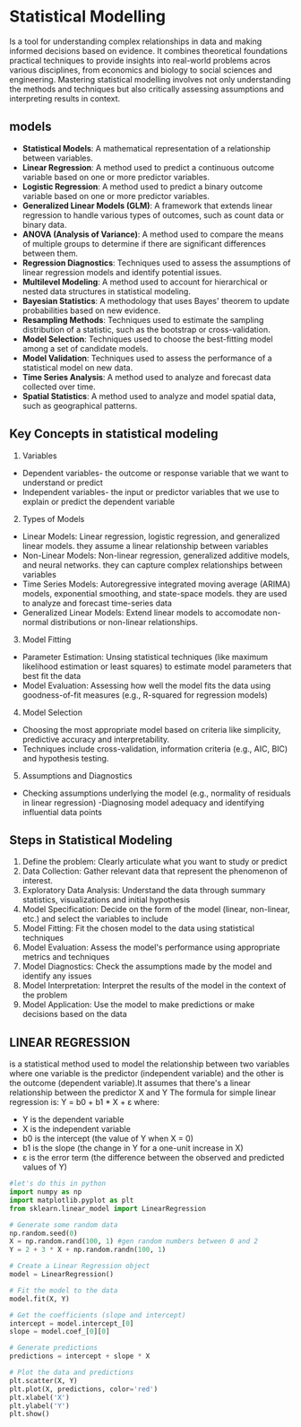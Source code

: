 # Statistical Modelling
Is a tool for understanding complex relationships in data and making informed decisions based on evidence. It combines theoretical foundations practical techniques to provide insights into real-world problems acros various disciplines, from economics and biology to social sciences and engineering. Mastering statistical modelling involves not only understanding the methods and techniques but also critically assessing assumptions and interpreting results in context.

## models

- **Statistical Models**: A mathematical representation of a relationship between variables.
- **Linear Regression**: A method used to predict a continuous outcome variable based on one or more predictor variables.
- **Logistic Regression**: A method used to predict a binary outcome variable based on one or more predictor variables.
- **Generalized Linear Models (GLM)**: A framework that extends linear regression to handle various types of outcomes, such as count data or binary data.
- **ANOVA (Analysis of Variance)**: A method used to compare the means of multiple groups to determine if there are significant differences between them.
- **Regression Diagnostics**: Techniques used to assess the assumptions of linear regression models and identify potential issues.
- **Multilevel Modeling**: A method used to account for hierarchical or nested data structures in statistical modeling.
- **Bayesian Statistics**: A methodology that uses Bayes' theorem to update probabilities based on new evidence.
- **Resampling Methods**: Techniques used to estimate the sampling distribution of a statistic, such as the bootstrap or cross-validation.
- **Model Selection**: Techniques used to choose the best-fitting model among a set of candidate models.
- **Model Validation**: Techniques used to assess the performance of a statistical model on new data.
- **Time Series Analysis**: A method used to analyze and forecast data collected over time.
- **Spatial Statistics**: A method used to analyze and model spatial data, such as geographical patterns.
## Key Concepts in statistical modeling

1. Variables
 - Dependent variables- the outcome or response variable that we want to understand or predict
 - Independent variables- the input or predictor variables that we use to explain or predict the dependent variable

2. Types of Models
 - Linear Models: Linear regression, logistic regression, and generalized linear models. they assume a linear relationship between variables
 - Non-Linear Models: Non-linear regression, generalized additive models, and neural networks. they can capture complex relationships between variables
 - Time Series Models: Autoregressive integrated moving average (ARIMA) models, exponential smoothing, and state-space models. they are used to analyze and forecast time-series data
 - Generalized Linear Models: Extend linear models to accomodate non-normal distributions or non-linear relationships.

3. Model Fitting
 - Parameter Estimation: Unsing statistical techniques (like maximum likelihood estimation or least squares) to estimate model parameters that best fit the data
 - Model Evaluation: Assessing how well the model fits the data using goodness-of-fit measures (e.g., R-squared for regression models)

4. Model Selection
 - Choosing the most appropriate model based on criteria like simplicity, predictive accuracy and interpretability.
 - Techniques include cross-validation, information criteria (e.g., AIC, BIC) and hypothesis testing.

5. Assumptions and Diagnostics
 - Checking assumptions underlying the model (e.g., normality of residuals in linear regression)
 -Diagnosing model adequacy and identifying influential data points
## Steps in Statistical Modeling 
 1. Define the problem: Clearly articulate what you want to study or predict
 2. Data Collection: Gather relevant data that represent the phenomenon of interest.
 3. Exploratory Data Analysis: Understand the data through summary statistics, visualizations and initial hypothesis
 4. Model Specification: Decide on the form of the model (linear, non-linear, etc.) and select the variables to include
 5. Model Fitting: Fit the chosen model to the data using statistical techniques
 6. Model Evaluation: Assess the model's performance using appropriate metrics and techniques
 7. Model Diagnostics: Check the assumptions made by the model and identify any issues
 8. Model Interpretation: Interpret the results of the model in the context of the problem
 9. Model Application: Use the model to make predictions or make decisions based on the data
## LINEAR REGRESSION
is a statistical method used to model the relationship between two variables where one variable is the predictor (independent variable) and the other is the outcome (dependent variable).It assumes that there's a linear relationship between the predictor X and Y
The formula for simple linear regression is:
Y = b0 + b1 * X + ε
where:
- Y is the dependent variable
- X is the independent variable
- b0 is the intercept (the value of Y when X = 0)
- b1 is the slope (the change in Y for a one-unit increase in X)
- ε is the error term (the difference between the observed and predicted values of Y)

```python
#let's do this in python
import numpy as np
import matplotlib.pyplot as plt
from sklearn.linear_model import LinearRegression

# Generate some random data
np.random.seed(0)
X = np.random.rand(100, 1) #gen random numbers between 0 and 2
Y = 2 + 3 * X + np.random.randn(100, 1)

# Create a Linear Regression object
model = LinearRegression()

# Fit the model to the data
model.fit(X, Y)

# Get the coefficients (slope and intercept)
intercept = model.intercept_[0]
slope = model.coef_[0][0]

# Generate predictions
predictions = intercept + slope * X

# Plot the data and predictions
plt.scatter(X, Y)
plt.plot(X, predictions, color='red')
plt.xlabel('X')
plt.ylabel('Y')
plt.show()

